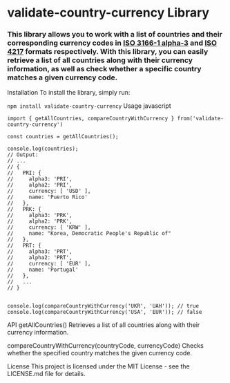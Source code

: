# validate-country-currency Library
### This library allows you to work with a list of countries and their corresponding currency codes in [ISO 3166-1 alpha-3](https://en.wikipedia.org/wiki/ISO_3166-1_alpha-3) and [ISO 4217](https://en.wikipedia.org/wiki/ISO_4217) formats respectively. With this library, you can easily retrieve a list of all countries along with their currency information, as well as check whether a specific country matches a given currency code.

Installation
To install the library, simply run:

```npm install validate-country-currency```
Usage
javascript

```
import { getAllCountries, compareCountryWithCurrency } from('validate-country-currency')

const countries = getAllCountries();

console.log(countries);
// Output:
// ...
// {
//   PRI: {
//     alpha3: 'PRI',
//     alpha2: 'PRI',
//     currency: [ 'USD' ],
//     name: 'Puerto Rico'
//   },
//   PRK: {
//     alpha3: 'PRK',
//     alpha2: 'PRK',
//     currency: [ 'KRW' ],
//     name: "Korea, Democratic People's Republic of"
//   },
//   PRT: {
//     alpha3: 'PRT',
//     alpha2: 'PRT',
//     currency: [ 'EUR' ],
//     name: 'Portugal'
//   },
//   ...
// }


console.log(compareCountryWithCurrency('UKR', 'UAH')); // true
console.log(compareCountryWithCurrency('USA', 'EUR')); // false

```
API
getAllCountries()
Retrieves a list of all countries along with their currency information.

compareCountryWithCurrency(countryCode, currencyCode)
Checks whether the specified country matches the given currency code.

License
This project is licensed under the MIT License - see the LICENSE.md file for details.